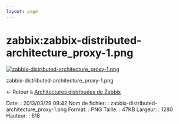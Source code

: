 ```yaml
---
layout: page
---
```


zabbix:zabbix-distributed-architecture\_proxy-1.png
===================================================

[![zabbix-distributed-architecture\_proxy-1.png](..//assets/media/zabbix/zabbix-distributed-architecture_proxy-1.png@cache=&w=900&h=434 "zabbix-distributed-architecture_proxy-1.png")](..//assets/media/zabbix/zabbix-distributed-architecture_proxy-1.png@cache= "Afficher le fichier original")

zabbix-distributed-architecture\_proxy-1.png

← Retour à [Architectures distribuées de
Zabbix](../../zabbix/zabbix-distributed-architecture.html "zabbix:zabbix-distributed-architecture")

Date:
:   2013/03/29 09:42
Nom de fichier:
:   zabbix-distributed-architecture\_proxy-1.png
Format:
:   PNG
Taille:
:   47KB
Largeur:
:   1280
Hauteur:
:   618


